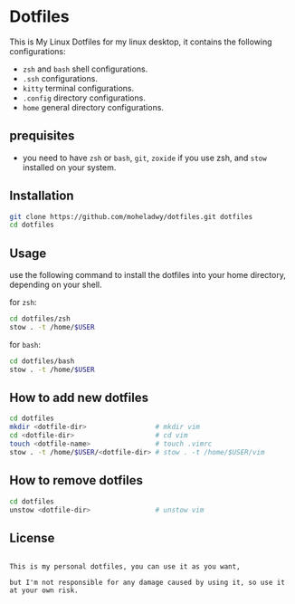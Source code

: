 # Dotfiles
This is My Linux Dotfiles for my linux desktop, it contains the following configurations:

- `zsh` and `bash` shell configurations.
- `.ssh` configurations.
- `kitty` terminal configurations.
- `.config` directory configurations.
- `home` general directory configurations.

## prequisites

- you need to have `zsh` or `bash`, `git`, `zoxide` if you use zsh, and `stow`  installed on your system.

## Installation

```zsh
git clone https://github.com/moheladwy/dotfiles.git dotfiles
cd dotfiles
``` 

## Usage

use the following command to install the dotfiles into your home directory, depending on your shell.

for `zsh`:
```zsh
cd dotfiles/zsh
stow . -t /home/$USER
```

for `bash`:
```bash
cd dotfiles/bash
stow . -t /home/$USER
```

## How to add new dotfiles

```zsh
cd dotfiles
mkdir <dotfile-dir>                 # mkdir vim
cd <dotfile-dir>                    # cd vim
touch <dotfile-name>                # touch .vimrc
stow . -t /home/$USER/<dotfile-dir> # stow . -t /home/$USER/vim
```

## How to remove dotfiles

```zsh
cd dotfiles
unstow <dotfile-dir>                # unstow vim
```

## License

```

This is my personal dotfiles, you can use it as you want, 

but I'm not responsible for any damage caused by using it, so use it at your own risk.

```